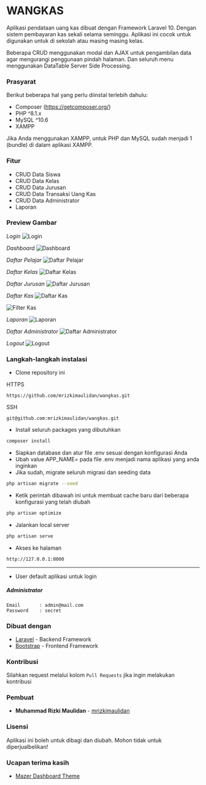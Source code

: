 # WANGKAS

Aplikasi pendataan uang kas dibuat dengan Framework Laravel 10. Dengan sistem pembayaran kas sekali selama seminggu. Aplikasi ini cocok untuk digunakan untuk di sekolah atau masing masing kelas. <br>

Beberapa CRUD menggunakan modal dan AJAX untuk pengambilan data agar mengurangi penggunaan pindah halaman. Dan seluruh menu menggunakan DataTable Server Side Processing.

### Prasyarat

Berikut beberapa hal yang perlu diinstal terlebih dahulu:

-   Composer (https://getcomposer.org/)
-   PHP ^8.1.x
-   MySQL ^10.6
-   XAMPP

Jika Anda menggunakan XAMPP, untuk PHP dan MySQL sudah menjadi 1 (bundle) di dalam aplikasi XAMPP.

### Fitur

-   CRUD Data Siswa
-   CRUD Data Kelas
-   CRUD Data Jurusan
-   CRUD Data Transaksi Uang Kas
-   CRUD Data Administrator
-   Laporan

### Preview Gambar

_Login_
![Login](https://i.ibb.co/Tm5Mmgk/login.png)

_Dashboard_
![Dashboard](https://i.ibb.co/RYrRx6k/dashboard.png)

_Daftar Pelajar_
![Daftar Pelajar](https://i.ibb.co/r49hxYB/students.png)

_Daftar Kelas_
![Daftar Kelas](https://i.ibb.co/6Rqvt4n/schoolclasses.png)

_Daftar Jurusan_
![Daftar Jurusan](https://i.ibb.co/D1wn5Tm/schoolmajors.png)

_Daftar Kas_
![Daftar Kas](https://i.ibb.co/jMK1R7j/cashtransactionthisyear.png)

![Filter Kas](https://i.ibb.co/VQBbdbf/cashtransactionfilter.png)

_Laporan_
![Laporan](https://i.ibb.co/yQZkFwS/cashtransactionreport.png)

_Daftar Administrator_
![Daftar Administrator](https://i.ibb.co/XsZWk2c/administrators.png)

_Logout_
![Logout](https://i.ibb.co/qyRk9c1/logout.png)

### Langkah-langkah instalasi

-   Clone repository ini

HTTPS

```
https://github.com/mrizkimaulidan/wangkas.git
```

SSH

```
git@github.com:mrizkimaulidan/wangkas.git
```

-   Install seluruh packages yang dibutuhkan

```bash
composer install
```

-   Siapkan database dan atur file .env sesuai dengan konfigurasi Anda
-   Ubah value APP_NAME= pada file .env menjadi nama aplikasi yang anda inginkan
-   Jika sudah, migrate seluruh migrasi dan seeding data

```bash
php artisan migrate --seed
```

-   Ketik perintah dibawah ini untuk membuat cache baru dari beberapa konfigurasi yang telah diubah

```bash
php artisan optimize
```

-   Jalankan local server

```bash
php artisan serve
```
-   Akses ke halaman

```
http://127.0.0.1:8000
```

---

-   User default aplikasi untuk login

##### Administrator

```
Email       : admin@mail.com
Password    : secret
```

### Dibuat dengan

- [Laravel](https://laravel.com/) - Backend Framework
- [Bootstrap](https://getbootstrap.com/) - Frontend Framework

### Kontribusi

Silahkan request melalui kolom `Pull Requests` jika ingin melakukan kontribusi

### Pembuat

-   **Muhammad Rizki Maulidan**  - [mrizkimaulidan](https://github.com/mrizkimaulidan)

### Lisensi

Aplikasi ini boleh untuk dibagi dan diubah. Mohon tidak untuk diperjualbelikan!

### Ucapan terima kasih

-   [Mazer Dashboard Theme](https://github.com/zuramai/mazer)

